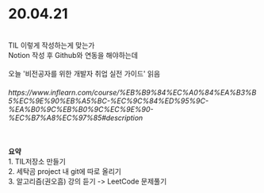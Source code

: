 <H1>20.04.21 </H1>
<br>
TIL 이렇게 작성하는게 맞는가<br>
Notion 작성 후 Github와 연동을 해야하는데<br>

<br>
오늘 '비전공자를 위한 개발자 취업 실전 가이드' 읽음
<h6>https://www.inflearn.com/course/%EB%B9%84%EC%A0%84%EA%B3%B5%EC%9E%90%EB%A5%BC-%EC%9C%84%ED%95%9C-%EA%B0%9C%EB%B0%9C%EC%9E%90-%EC%B7%A8%EC%97%85#description</h6>
<br>
<b>요약</b><br>
 1. TIL저장소 만들기<br>
 2. 세탁곰 project 내 git에 따로 올리기<br>
 3. 알고리즘(권오흠) 강의 듣기 -> LeetCode 문제풀기<br> 
<br>
